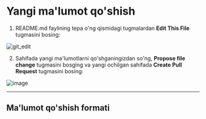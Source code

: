 # Yangi ma'lumot qo'shish
1. README.md faylining tepa o'ng qismidagi tugmalardan **Edit This File** tugmasini bosing:

![git_edit](https://user-images.githubusercontent.com/123057634/213424139-12db0220-f4ff-4e01-a55d-f5bb46392813.png)


2. Sahifada yangi ma'lumotlarni qo'shganingizdan so'ng, **Propose file change** tugmasini bosging va yangi ochilgan sahifada **Create Pull Request** tugmasini bosing:

![image](https://user-images.githubusercontent.com/123057634/213424322-f8d837ad-f766-4283-bec4-34b8f66793f1.png)


***
## Ma'lumot qo'shish formati

